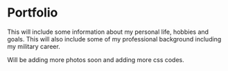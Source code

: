 <h1>Portfolio</h1>
<p>This will include some information about my personal life, hobbies and goals. This will also include some of my professional background including my military career.</p>
<p>Will be adding more photos soon and adding more css codes.</p>
